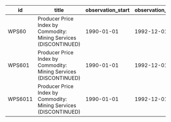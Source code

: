 | id      | title                                                             | observation_start   | observation_end   |
|---------|-------------------------------------------------------------------|---------------------|-------------------|
| WPS60   | Producer Price Index by Commodity: Mining Services (DISCONTINUED) | 1990-01-01          | 1992-12-01        |
| WPS601  | Producer Price Index by Commodity: Mining Services (DISCONTINUED) | 1990-01-01          | 1992-12-01        |
| WPS6011 | Producer Price Index by Commodity: Mining Services (DISCONTINUED) | 1990-01-01          | 1992-12-01        |